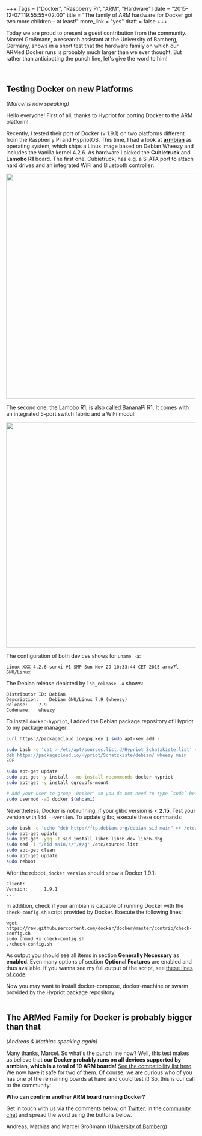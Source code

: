+++
Tags = ["Docker", "Raspberry Pi", "ARM", "Hardware"]
date = "2015-12-07T19:55:55+02:00"
title = "The family of ARM hardware for Docker got two more children – at least!"
more_link = "yes"
draft = false
+++

Today we are proud to present a guest contribution from the community. Marcel Großmann, a research assistant at the University of Bamberg, Germany, shows in a short test that the hardware family on which our ARMed Docker runs is probably much larger than we ever thought. But rather than anticipating the punch line, let's give the word to him!

<!--more-->
<br />

## Testing Docker on new Platforms

*(Marcel is now speaking)*

Hello everyone!
First of all, thanks to Hypriot for porting Docker to the ARM platform!

Recently, I tested their port of Docker (v 1.9.1) on two platforms different from the Raspberry Pi and HypriotOS. This time, I had a look at  **[armbian](http://www.armbian.com/)** as operating system, which ships a Linux image based on Debian Wheezy and includes the Vanilla kernel 4.2.6. As hardware I picked the **Cubietruck** and **Lamobo R1** board. The first one, Cubietruck, has e.g. a S-ATA port to attach hard drives and an integrated WiFi and Bluetooth controller:

<img src="http://www.armbian.com/wp-content/uploads/2013/12/cubietruck1.png" alt="" width="600" />


The second one, the Lamobo R1, is also called BananaPi R1. It comes with an integrated 5-port switch fabric and a WiFi modul.


<img src="http://www.armbian.com/wp-content/uploads/2015/08/lamobo-r1.png" alt="" width="600" />

The configuration of both devices shows for `uname -a`:

```
Linux XXX 4.2.6-sunxi #1 SMP Sun Nov 29 10:33:44 CET 2015 armv7l GNU/Linux
```

The Debian release depicted by `lsb_release -a` shows:

```
Distributor ID:	Debian
Description:	Debian GNU/Linux 7.9 (wheezy)
Release:	7.9
Codename:	wheezy
```

To install `docker-hypriot`, I added the Debian package repository of Hypriot to my package manager:

```bash
curl https://packagecloud.io/gpg.key | sudo apt-key add -

sudo bash -c 'cat > /etc/apt/sources.list.d/Hypriot_Schatzkiste.list' << EOF
deb https://packagecloud.io/Hypriot/Schatzkiste/debian/ wheezy main
EOF

sudo apt-get update
sudo apt-get -y install --no-install-recommends docker-hypriot
sudo apt-get -y install cgroupfs-mount

# Add your user to group 'Docker' so you do not need to type `sudo` before each Docker command. 
sudo usermod -aG docker $(whoami)
```

Nevertheless, Docker is not running, if your glibc version is < **2.15**. Test your version with ```ldd --version```. To update glibc, execute these commands:

```bash
sudo bash -c 'echo "deb http://ftp.debian.org/debian sid main" >> /etc/apt/sources.list'
sudo apt-get update
sudo apt-get -yqq -t sid install libc6 libc6-dev libc6-dbg
sudo sed -i "/sid main/s/^/#/g" /etc/sources.list
sudo apt-get clean
sudo apt-get update
sudo reboot
```

After the reboot, `docker version` should show a Docker 1.9.1:
```
Client:
Version:      1.9.1
...
```

In addition, check if your armbian is capable of running Docker with the `check-config.sh` script provided by Docker. Execute the following lines:

```
wget https://raw.githubusercontent.com/docker/docker/master/contrib/check-config.sh
sudo chmod +x check-config.sh
./check-config.sh
```

As output you should see all items in section **Generally Necessary** as **enabled**. Even many options of section **Optional Features** are enabled and thus available. If you wanna see my full output of the script, see [these lines of code](https://gist.github.com/hypriot/5d1236bb9c63f7ef7be8).

Now you may want to install docker-compose, docker-machine or swarm provided by the Hypriot package repository.
<br />
<br />

## The ARMed Family for Docker is probably bigger than that

*(Andreas & Mathias speaking again)*

Many thanks, Marcel. So what's the punch line now? Well, this test makes us believe that **our Docker probably runs on all devices supported by armbian, which is a total of 19 ARM boards!** [See the compatibility list here]( http://www.armbian.com/download/). We now have it safe for two of them. Of course, we are curious who of you has one of the remaining boards at hand and could test it! So, this is our call to the community:

**Who can confirm another ARM board running Docker?**

Get in touch with us via the comments below, on [Twitter](https://twitter.com/HypriotTweets), in the [community chat](https://gitter.im/hypriot/talk) and spread the word using the buttons below.

Andreas, Mathias and Marcel Großmann ([University of Bamberg](https://www.uni-bamberg.de/en/ktr/staff/grossmann-marcel/))
